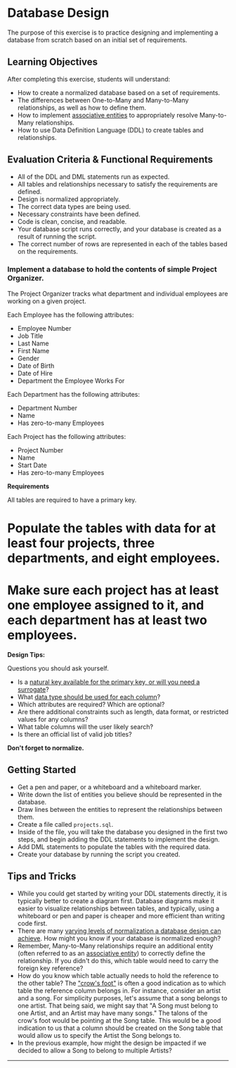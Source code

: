 # Database Design

The purpose of this exercise is to practice designing and implementing a database from scratch based on an initial set of requirements.

## Learning Objectives

After completing this exercise, students will understand:

* How to create a normalized database based on a set of requirements.
* The differences between One-to-Many and Many-to-Many relationships, as well as how to define them.
* How to implement [associative entities][associative-entity] to appropriately resolve Many-to-Many relationships.
* How to use Data Definition Language (DDL) to create tables and relationships.

## Evaluation Criteria & Functional Requirements

* All of the DDL and DML statements run as expected.
* All tables and relationships necessary to satisfy the requirements are defined.
* Design is normalized appropriately.
* The correct data types are being used.
* Necessary constraints have been defined.
* Code is clean, concise, and readable.
* Your database script runs correctly, and your database is created as a result of running the script.
* The correct number of rows are represented in each of the tables based on the requirements.

### Implement a database to hold the contents of simple Project Organizer.

The Project Organizer tracks what department and individual employees are working on a given project.

Each Employee has the following attributes:

* Employee Number
* Job Title
* Last Name
* First Name
* Gender
* Date of Birth
* Date of Hire
* Department the Employee Works For

Each Department has the following attributes:

* Department Number
* Name
* Has zero-to-many Employees

Each Project has the following attributes:

* Project Number
* Name
* Start Date
* Has zero-to-many Employees

**Requirements**

All tables are required to have a primary key.

# Populate the tables with data for at least four projects, three departments, and eight employees.

# Make sure each project has at least one employee assigned to it, and each department has at least two employees.

**Design Tips:**

Questions you should ask yourself.

* Is a [natural key available for the primary key, or will you need a surrogate][natural-or-surrogate-keys]?
* What [data type should be used for each column][how-to-select-the-right-data-type]?
* Which attributes are required? Which are optional?
* Are there additional constraints such as length, data format, or restricted values for any columns?
* What table columns will the user likely search?
* Is there an official list of valid job titles?

**Don't forget to normalize.**

## Getting Started

* Get a pen and paper, or a whiteboard and a whiteboard marker.
* Write down the list of entities you believe should be represented in the database.
* Draw lines between the entities to represent the relationships between them.
* Create a file called `projects.sql`.
* Inside of the file, you will take the database you designed in the first two steps, and begin adding the DDL statements to implement the design.
* Add DML statements to populate the tables with the required data.
* Create your database by running the script you created.

## Tips and Tricks

* While you could get started by writing your DDL statements directly, it is typically better to create a diagram first. Database diagrams make it easier to visualize relationships between tables, and typically, using a whiteboard or pen and paper is cheaper and more efficient than writing code first.
* There are many [varying levels of normalization a database design can achieve][database-normalization]. How might you know if your database is normalized enough?
* Remember, Many-to-Many relationships require an additional entity (often referred to as an [associative entity][associative-entity]) to correctly define the relationship. If you didn't do this, which table would need to carry the foreign key reference?
* How do you know which table actually needs to hold the reference to the other table? The ["crow's foot"][crow-foot-notation] is often a good indication as to which table the reference column belongs in. For instance, consider an artist and a song. For simplicity purposes, let's assume that a song belongs to one artist. That being said, we might say that "A Song must belong to one Artist, and an Artist may have many songs." The talons of the crow's foot would be pointing at the Song table. This would be a good indication to us that a column should be created on the Song table that would allow us to specify the Artist the Song belongs to.
* In the previous example, how might the design be impacted if we decided to allow a Song to belong to multiple Artists?

---

[associative-entity]: https://en.wikipedia.org/wiki/Associative_entity
[crow-foot-notation]: https://en.wikipedia.org/wiki/Entity%E2%80%93relationship_model#Crow's_foot_notation
[database-normalization]: https://www.studytonight.com/dbms/database-normalization.php
[how-to-select-the-right-data-type]: https://chartio.com/learn/amazon-redshift/how-to-select-the-right-data-types/
[natural-or-surrogate-keys]: http://www.agiledata.org/essays/keys.html